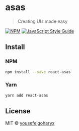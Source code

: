 # asas

> Creating UIs made easy

[![NPM](https://img.shields.io/npm/v/react-asas.svg)](https://www.npmjs.com/package/react-asas) [![JavaScript Style Guide](https://img.shields.io/badge/code_style-standard-brightgreen.svg)](https://standardjs.com)

## Install

### NPM

```bash
npm install --save react-asas
```

### Yarn

```bash
yarn add react-asas
```
## License

MIT © [yousefelgoharyx](https://github.com/yousefelgoharyx)
